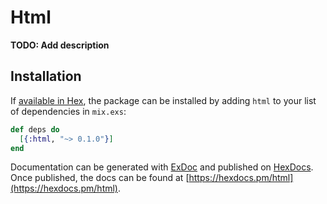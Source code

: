 # Html

**TODO: Add description**

## Installation

If [available in Hex](https://hex.pm/docs/publish), the package can be installed
by adding `html` to your list of dependencies in `mix.exs`:

```elixir
def deps do
  [{:html, "~> 0.1.0"}]
end
```

Documentation can be generated with [ExDoc](https://github.com/elixir-lang/ex_doc)
and published on [HexDocs](https://hexdocs.pm). Once published, the docs can
be found at [https://hexdocs.pm/html](https://hexdocs.pm/html).

